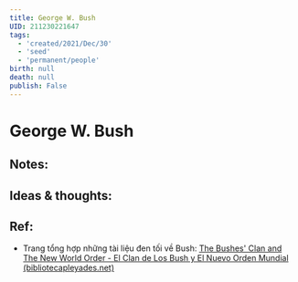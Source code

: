 ```yaml
---
title: George W. Bush
UID: 211230221647
tags:
  - 'created/2021/Dec/30'
  - 'seed'
  - 'permanent/people'
birth: null
death: null
publish: False
---
```

# George W. Bush

## Notes:


## Ideas & thoughts:

## Ref:
- Trang tổng hợp những tài liệu đen tối về Bush: [The Bushes' Clan and The New World Order - El Clan de Los Bush y El Nuevo Orden Mundial (bibliotecapleyades.net)](https://www.bibliotecapleyades.net/esp_sociopol_bush.htm)